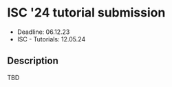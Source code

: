 # ISC '24 tutorial submission

* Deadline: 06.12.23
* ISC - Tutorials: 12.05.24

## Description

TBD
